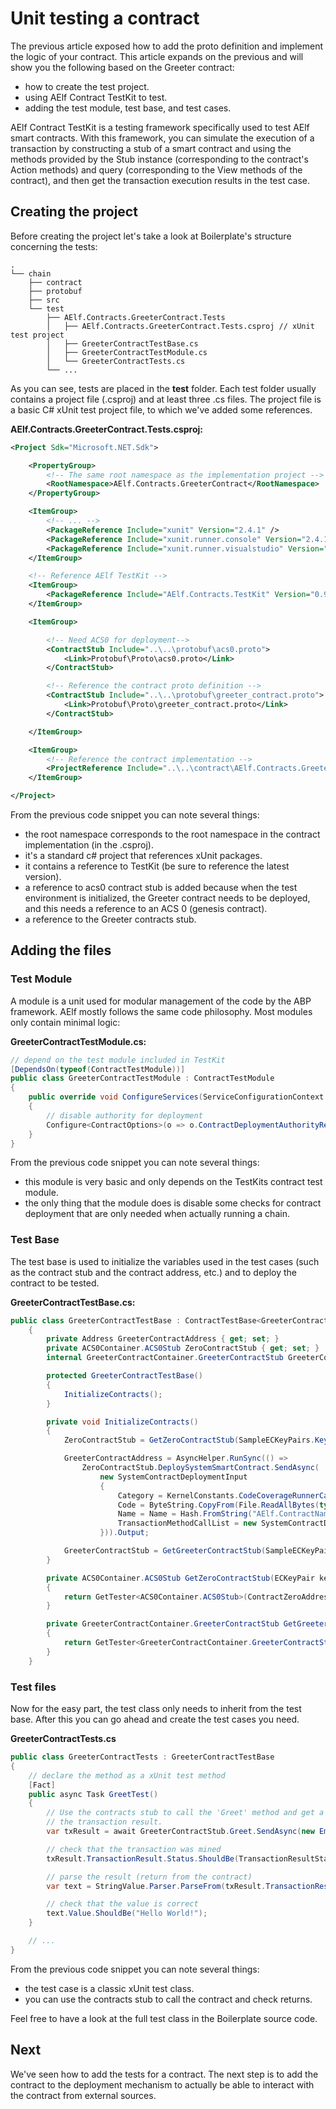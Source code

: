 # Unit testing a contract

The previous article exposed how to add the proto definition and implement the logic of your contract. This article expands on the previous and will show you the following based on the Greeter contract:
- how to create the test project.
- using AElf Contract TestKit to test.
- adding the test module, test base, and test cases.

AElf Contract TestKit is a testing framework specifically used to test AElf smart contracts. With this framework, you can simulate the execution of a transaction by constructing a stub of a smart contract and using the methods provided by the Stub instance (corresponding to the contract's Action methods) and query (corresponding to the View methods of the contract), and then get the transaction execution results in the test case.

## Creating the project

Before creating the project let's take a look at Boilerplate's structure concerning the tests:

<!-- 
# chain 
## contract
## protobuf
## src
## test
### AElf.Contracts.GreeterContract.Tests
#### AElf.Contracts.GreeterContract.Tests.csproj
#### GreeterContractTestBase.cs
#### GreeterContractTestModule.cs
#### GreeterContractTests.cs
### ...
-->

```
.
└── chain
    ├── contract
    ├── protobuf
    ├── src
    └── test
        ├── AElf.Contracts.GreeterContract.Tests
        │   ├── AElf.Contracts.GreeterContract.Tests.csproj // xUnit test project
        │   ├── GreeterContractTestBase.cs
        │   ├── GreeterContractTestModule.cs
        │   └── GreeterContractTests.cs
        └── ...
```

As you can see, tests are placed in the **test** folder. Each test folder usually contains a project file (.csproj) and at least three .cs files. The project file is a basic C# xUnit test project file, to which we've added some references.

**AElf.Contracts.GreeterContract.Tests.csproj:**
```xml
<Project Sdk="Microsoft.NET.Sdk">

    <PropertyGroup>
        <!-- The same root namespace as the implementation project -->
        <RootNamespace>AElf.Contracts.GreeterContract</RootNamespace>
    </PropertyGroup>

    <ItemGroup>
        <!-- ... -->
        <PackageReference Include="xunit" Version="2.4.1" />
        <PackageReference Include="xunit.runner.console" Version="2.4.1" />
        <PackageReference Include="xunit.runner.visualstudio" Version="2.4.1" />
    </ItemGroup>

    <!-- Reference AElf TestKit -->
    <ItemGroup>
        <PackageReference Include="AElf.Contracts.TestKit" Version="0.9.0" />
    </ItemGroup>

    <ItemGroup>

        <!-- Need ACS0 for deployment-->
        <ContractStub Include="..\..\protobuf\acs0.proto">
            <Link>Protobuf\Proto\acs0.proto</Link>
        </ContractStub>

        <!-- Reference the contract proto definition -->
        <ContractStub Include="..\..\protobuf\greeter_contract.proto">
            <Link>Protobuf\Proto\greeter_contract.proto</Link>
        </ContractStub>

    </ItemGroup>

    <ItemGroup>
        <!-- Reference the contract implementation -->
        <ProjectReference Include="..\..\contract\AElf.Contracts.GreeterContract\AElf.Contracts.GreeterContract.csproj" />
    </ItemGroup>

</Project>
```

From the previous code snippet you can note several things:
- the root namespace corresponds to the root namespace in the contract implementation (in the .csproj).
- it's a standard c# project that references xUnit packages.
- it contains a reference to TestKit (be sure to reference the latest version).
- a reference to acs0 contract stub is added because when the test environment is initialized, the Greeter contract needs to be deployed, and this needs a reference to an ACS 0 (genesis contract).
- a reference to the Greeter contracts stub.

## Adding the files

### Test Module

A module is a unit used for modular management of the code by the ABP framework. AElf mostly follows the same code philosophy. Most modules only contain minimal logic:

**GreeterContractTestModule.cs:**
```csharp
// depend on the test module included in TestKit
[DependsOn(typeof(ContractTestModule))]
public class GreeterContractTestModule : ContractTestModule
{
    public override void ConfigureServices(ServiceConfigurationContext context)
    {
        // disable authority for deployment
        Configure<ContractOptions>(o => o.ContractDeploymentAuthorityRequired = false);
    }
}
```

From the previous code snippet you can note several things:
- this module is very basic and only depends on the TestKits contract test module.
- the only thing that the module does is disable some checks for contract deployment that are only needed when actually running a chain.

### Test Base

The test base is used to initialize the variables used in the test cases (such as the contract stub and the contract address, etc.) and to deploy the contract to be tested.

**GreeterContractTestBase.cs:**
```csharp
public class GreeterContractTestBase : ContractTestBase<GreeterContractTestModule>
    {
        private Address GreeterContractAddress { get; set; }
        private ACS0Container.ACS0Stub ZeroContractStub { get; set; }
        internal GreeterContractContainer.GreeterContractStub GreeterContractStub { get; set; }

        protected GreeterContractTestBase()
        {
            InitializeContracts();
        }

        private void InitializeContracts()
        {
            ZeroContractStub = GetZeroContractStub(SampleECKeyPairs.KeyPairs.First());

            GreeterContractAddress = AsyncHelper.RunSync(() =>
                ZeroContractStub.DeploySystemSmartContract.SendAsync(
                    new SystemContractDeploymentInput
                    {
                        Category = KernelConstants.CodeCoverageRunnerCategory,
                        Code = ByteString.CopyFrom(File.ReadAllBytes(typeof(GreeterContract).Assembly.Location)),
                        Name = Name = Hash.FromString("AElf.ContractNames.GreeterContract"),
                        TransactionMethodCallList = new SystemContractDeploymentInput.Types.SystemTransactionMethodCallList()
                    })).Output;

            GreeterContractStub = GetGreeterContractStub(SampleECKeyPairs.KeyPairs.First());
        }

        private ACS0Container.ACS0Stub GetZeroContractStub(ECKeyPair keyPair)
        {
            return GetTester<ACS0Container.ACS0Stub>(ContractZeroAddress, keyPair);
        }

        private GreeterContractContainer.GreeterContractStub GetGreeterContractStub(ECKeyPair keyPair)
        {
            return GetTester<GreeterContractContainer.GreeterContractStub>(GreeterContractAddress, keyPair);
        }
    }
```

### Test files

Now for the easy part, the test class only needs to inherit from the test base. After this you can go ahead and create the test cases you need.

**GreeterContractTests.cs**
```csharp
public class GreeterContractTests : GreeterContractTestBase
{
    // declare the method as a xUnit test method
    [Fact]
    public async Task GreetTest()
    {
        // Use the contracts stub to call the 'Greet' method and get a reference to 
        // the transaction result.
        var txResult = await GreeterContractStub.Greet.SendAsync(new Empty());

        // check that the transaction was mined
        txResult.TransactionResult.Status.ShouldBe(TransactionResultStatus.Mined);

        // parse the result (return from the contract)
        var text = StringValue.Parser.ParseFrom(txResult.TransactionResult.ReturnValue);

        // check that the value is correct
        text.Value.ShouldBe("Hello World!");
    }

    // ...
}
```

From the previous code snippet you can note several things:
- the test case is a classic xUnit test class.
- you can use the contracts stub to call the contract and check returns.

Feel free to have a look at the full test class in the Boilerplate source code.

## Next

We've seen how to add the tests for a contract. The next step is to add the contract to the deployment mechanism to actually be able to interact with the contract from external sources.
